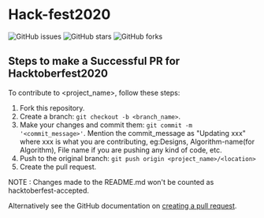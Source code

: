 # Hack-fest2020

![GitHub issues](https://img.shields.io/github/issues/carrisunrio/Hack-fest2020)
![GitHub stars](https://img.shields.io/github/stars/carrisunrio/Hack-fest2020)
![GitHub forks](https://img.shields.io/github/forks/carrisunrio/Hack-fest2020)

## Steps to make a Successful PR for Hacktoberfest2020 
<!--- If your README is long or you have some specific process or steps you want contributors to follow, consider creating a separate CONTRIBUTING.md file--->
To contribute to <project_name>, follow these steps:

1. Fork this repository.
2. Create a branch: `git checkout -b <branch_name>`.
3. Make your changes and commit them: `git commit -m '<commit_message>'`.
Mention the commit_message as "Updating xxx" where xxx is what you are contributing, eg:Designs, Algorithm-name(for Algorithm), File name if you are pushing any kind of code, etc.
4. Push to the original branch: `git push origin <project_name>/<location>`
5. Create the pull request.

NOTE : Changes made to the README.md won't be counted as hacktoberfest-accepted.

Alternatively see the GitHub documentation on [creating a pull request](https://help.github.com/en/github/collaborating-with-issues-and-pull-requests/creating-a-pull-request).

